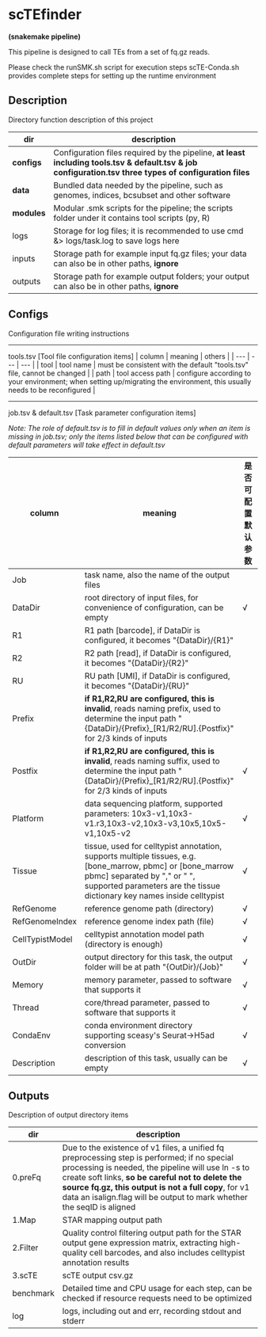 # scTEfinder 
__(snakemake pipeline)__

This pipeline is designed to call TEs from a set of fq.gz reads.

Please check the runSMK.sh script for execution steps
scTE-Conda.sh provides complete steps for setting up the runtime environment

## Description

Directory function description of this project

| dir | description |
| --- | --- |
| __configs__ | Configuration files required by the pipeline, __at least including tools.tsv & default.tsv & job configuration.tsv three types of configuration files__ |
| __data__ | Bundled data needed by the pipeline, such as genomes, indices, bcsubset and other software |
| __modules__ | Modular .smk scripts for the pipeline; the scripts folder under it contains tool scripts (py, R) | 
| logs | Storage for log files; it is recommended to use cmd &> logs/task.log to save logs here |
| inputs | Storage path for example input fq.gz files; your data can also be in other paths, __ignore__ |
| outputs | Storage path for example output folders; your output can also be in other paths, __ignore__ |

## Configs

Configuration file writing instructions

---

tools.tsv [Tool file configuration items]
| column | meaning | others |
| --- | --- | --- |
| tool | tool name | must be consistent with the default "tools.tsv" file, cannot be changed |
| path | tool access path | configure according to your environment; when setting up/migrating the environment, this usually needs to be reconfigured |

---

job.tsv & default.tsv [Task parameter configuration items]

_Note: The role of default.tsv is to fill in default values only when an item is missing in job.tsv; only the items listed below that can be configured with default parameters will take effect in default.tsv_

| column | meaning | 是否可配置默认参数 |
| --- | --- | --- |
| Job | task name, also the name of the output files |  |
| DataDir | root directory of input files, for convenience of configuration, can be empty | √ |
| R1 | R1 path [barcode], if DataDir is configured, it becomes "{DataDir}/{R1}"	 |  |
| R2 | R2 path [read], if DataDir is configured, it becomes "{DataDir}/{R2}" |  |
| RU | RU path [UMI], if DataDir is configured, it becomes "{DataDir}/{RU}" |  |
| Prefix | __if R1,R2,RU are configured, this is invalid__, reads naming prefix, used to determine the input path "{DataDir}/{Prefix}_[R1/R2/RU].{Postfix}" for 2/3 kinds of inputs |  |
| Postfix | __if R1,R2,RU are configured, this is invalid__, reads naming suffix, used to determine the input path "{DataDir}/{Prefix}_[R1/R2/RU].{Postfix}" for 2/3 kinds of inputs | √ |
| Platform | data sequencing platform, supported parameters: 10x3-v1,10x3-v1.r3,10x3-v2,10x3-v3,10x5,10x5-v1,10x5-v2 | √ |
| Tissue | tissue, used for celltypist annotation, supports multiple tissues, e.g. [bone_marrow, pbmc] or [bone_marrow pbmc] separated by "," or " ", supported parameters are the tissue dictionary key names inside celltypist | √ |
| RefGenome | reference genome path (directory) | √ |
| RefGenomeIndex | reference genome index path (file) | √ |
| CellTypistModel | celltypist annotation model path (directory is enough) | √ |
| OutDir | output directory for this task, the output folder will be at path "{OutDir}/{Job}" | √ |
| Memory | memory parameter, passed to software that supports it | √ |
| Thread | core/thread parameter, passed to software that supports it | √ |
| CondaEnv | conda environment directory supporting sceasy's Seurat->H5ad conversion | √ |
| Description | description of this task, usually can be empty | √ |


## Outputs

Description of output directory items

| dir | description |
| --- | --- |
| 0.preFq | Due to the existence of v1 files, a unified fq preprocessing step is performed; if no special processing is needed, the pipeline will use ln -s to create soft links, __so be careful not to delete the source fq.gz, this output is not a full copy__, for v1 data an isalign.flag will be output to mark whether the seqID is aligned |
| 1.Map | STAR mapping output path |
| 2.Filter | Quality control filtering output path for the STAR output gene expression matrix, extracting high-quality cell barcodes, and also includes celltypist annotation results |
| 3.scTE | scTE output csv.gz |
| benchmark | Detailed time and CPU usage for each step, can be checked if resource requests need to be optimized |
| log | logs, including out and err, recording stdout and stderr |


